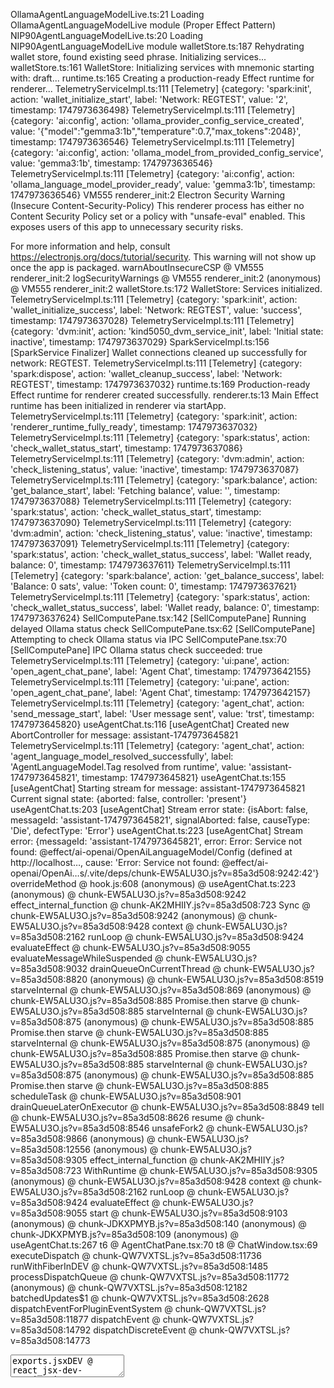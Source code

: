 OllamaAgentLanguageModelLive.ts:21 Loading OllamaAgentLanguageModelLive module (Proper Effect Pattern)
NIP90AgentLanguageModelLive.ts:20 Loading NIP90AgentLanguageModelLive module
walletStore.ts:187 Rehydrating wallet store, found existing seed phrase. Initializing services...
walletStore.ts:161 WalletStore: Initializing services with mnemonic starting with: draft...
runtime.ts:165 Creating a production-ready Effect runtime for renderer...
TelemetryServiceImpl.ts:111 [Telemetry] {category: 'spark:init', action: 'wallet_initialize_start', label: 'Network: REGTEST', value: '2', timestamp: 1747973636498}
TelemetryServiceImpl.ts:111 [Telemetry] {category: 'ai:config', action: 'ollama_provider_config_service_created', value: '{"model":"gemma3:1b","temperature":0.7,"max_tokens":2048}', timestamp: 1747973636546}
TelemetryServiceImpl.ts:111 [Telemetry] {category: 'ai:config', action: 'ollama_model_from_provided_config_service', value: 'gemma3:1b', timestamp: 1747973636546}
TelemetryServiceImpl.ts:111 [Telemetry] {category: 'ai:config', action: 'ollama_language_model_provider_ready', value: 'gemma3:1b', timestamp: 1747973636546}
VM555 renderer_init:2 Electron Security Warning (Insecure Content-Security-Policy) This renderer process has either no Content Security
  Policy set or a policy with "unsafe-eval" enabled. This exposes users of
  this app to unnecessary security risks.

For more information and help, consult
https://electronjs.org/docs/tutorial/security.
This warning will not show up
once the app is packaged.
warnAboutInsecureCSP @ VM555 renderer_init:2
logSecurityWarnings @ VM555 renderer_init:2
(anonymous) @ VM555 renderer_init:2
walletStore.ts:172 WalletStore: Services initialized.
TelemetryServiceImpl.ts:111 [Telemetry] {category: 'spark:init', action: 'wallet_initialize_success', label: 'Network: REGTEST', value: 'success', timestamp: 1747973637028}
TelemetryServiceImpl.ts:111 [Telemetry] {category: 'dvm:init', action: 'kind5050_dvm_service_init', label: 'Initial state: inactive', timestamp: 1747973637029}
SparkServiceImpl.ts:156 [SparkService Finalizer] Wallet connections cleaned up successfully for network: REGTEST.
TelemetryServiceImpl.ts:111 [Telemetry] {category: 'spark:dispose', action: 'wallet_cleanup_success', label: 'Network: REGTEST', timestamp: 1747973637032}
runtime.ts:169 Production-ready Effect runtime for renderer created successfully.
renderer.ts:13 Main Effect runtime has been initialized in renderer via startApp.
TelemetryServiceImpl.ts:111 [Telemetry] {category: 'spark:init', action: 'renderer_runtime_fully_ready', timestamp: 1747973637032}
TelemetryServiceImpl.ts:111 [Telemetry] {category: 'spark:status', action: 'check_wallet_status_start', timestamp: 1747973637086}
TelemetryServiceImpl.ts:111 [Telemetry] {category: 'dvm:admin', action: 'check_listening_status', value: 'inactive', timestamp: 1747973637087}
TelemetryServiceImpl.ts:111 [Telemetry] {category: 'spark:balance', action: 'get_balance_start', label: 'Fetching balance', value: '', timestamp: 1747973637088}
TelemetryServiceImpl.ts:111 [Telemetry] {category: 'spark:status', action: 'check_wallet_status_start', timestamp: 1747973637090}
TelemetryServiceImpl.ts:111 [Telemetry] {category: 'dvm:admin', action: 'check_listening_status', value: 'inactive', timestamp: 1747973637091}
TelemetryServiceImpl.ts:111 [Telemetry] {category: 'spark:status', action: 'check_wallet_status_success', label: 'Wallet ready, balance: 0', timestamp: 1747973637611}
TelemetryServiceImpl.ts:111 [Telemetry] {category: 'spark:balance', action: 'get_balance_success', label: 'Balance: 0 sats', value: 'Token count: 0', timestamp: 1747973637621}
TelemetryServiceImpl.ts:111 [Telemetry] {category: 'spark:status', action: 'check_wallet_status_success', label: 'Wallet ready, balance: 0', timestamp: 1747973637624}
SellComputePane.tsx:142 [SellComputePane] Running delayed Ollama status check
SellComputePane.tsx:62 [SellComputePane] Attempting to check Ollama status via IPC
SellComputePane.tsx:70 [SellComputePane] IPC Ollama status check succeeded: true
TelemetryServiceImpl.ts:111 [Telemetry] {category: 'ui:pane', action: 'open_agent_chat_pane', label: 'Agent Chat', timestamp: 1747973642155}
TelemetryServiceImpl.ts:111 [Telemetry] {category: 'ui:pane', action: 'open_agent_chat_pane', label: 'Agent Chat', timestamp: 1747973642157}
TelemetryServiceImpl.ts:111 [Telemetry] {category: 'agent_chat', action: 'send_message_start', label: 'User message sent', value: 'trst', timestamp: 1747973645820}
useAgentChat.ts:116 [useAgentChat] Created new AbortController for message: assistant-1747973645821
TelemetryServiceImpl.ts:111 [Telemetry] {category: 'agent_chat', action: 'agent_language_model_resolved_successfully', label: 'AgentLanguageModel.Tag resolved from runtime', value: 'assistant-1747973645821', timestamp: 1747973645821}
useAgentChat.ts:155 [useAgentChat] Starting stream for message: assistant-1747973645821 Current signal state: {aborted: false, controller: 'present'}
useAgentChat.ts:203 [useAgentChat] Stream error state: {isAbort: false, messageId: 'assistant-1747973645821', signalAborted: false, causeType: 'Die', defectType: 'Error'}
useAgentChat.ts:223 [useAgentChat] Stream error: {messageId: 'assistant-1747973645821', error: Error: Service not found: @effect/ai-openai/OpenAiLanguageModel/Config (defined at http://localhost…, cause: 'Error: Service not found: @effect/ai-openai/OpenAi…s/.vite/deps/chunk-EW5ALU3O.js?v=85a3d508:9242:42'}
overrideMethod @ hook.js:608
(anonymous) @ useAgentChat.ts:223
(anonymous) @ chunk-EW5ALU3O.js?v=85a3d508:9242
effect_internal_function @ chunk-AK2MHIIY.js?v=85a3d508:723
Sync @ chunk-EW5ALU3O.js?v=85a3d508:9242
(anonymous) @ chunk-EW5ALU3O.js?v=85a3d508:9428
context @ chunk-EW5ALU3O.js?v=85a3d508:2162
runLoop @ chunk-EW5ALU3O.js?v=85a3d508:9424
evaluateEffect @ chunk-EW5ALU3O.js?v=85a3d508:9055
evaluateMessageWhileSuspended @ chunk-EW5ALU3O.js?v=85a3d508:9032
drainQueueOnCurrentThread @ chunk-EW5ALU3O.js?v=85a3d508:8820
(anonymous) @ chunk-EW5ALU3O.js?v=85a3d508:8519
starveInternal @ chunk-EW5ALU3O.js?v=85a3d508:869
(anonymous) @ chunk-EW5ALU3O.js?v=85a3d508:885
Promise.then
starve @ chunk-EW5ALU3O.js?v=85a3d508:885
starveInternal @ chunk-EW5ALU3O.js?v=85a3d508:875
(anonymous) @ chunk-EW5ALU3O.js?v=85a3d508:885
Promise.then
starve @ chunk-EW5ALU3O.js?v=85a3d508:885
starveInternal @ chunk-EW5ALU3O.js?v=85a3d508:875
(anonymous) @ chunk-EW5ALU3O.js?v=85a3d508:885
Promise.then
starve @ chunk-EW5ALU3O.js?v=85a3d508:885
starveInternal @ chunk-EW5ALU3O.js?v=85a3d508:875
(anonymous) @ chunk-EW5ALU3O.js?v=85a3d508:885
Promise.then
starve @ chunk-EW5ALU3O.js?v=85a3d508:885
scheduleTask @ chunk-EW5ALU3O.js?v=85a3d508:901
drainQueueLaterOnExecutor @ chunk-EW5ALU3O.js?v=85a3d508:8849
tell @ chunk-EW5ALU3O.js?v=85a3d508:8626
resume @ chunk-EW5ALU3O.js?v=85a3d508:8546
unsafeFork2 @ chunk-EW5ALU3O.js?v=85a3d508:9866
(anonymous) @ chunk-EW5ALU3O.js?v=85a3d508:12556
(anonymous) @ chunk-EW5ALU3O.js?v=85a3d508:9305
effect_internal_function @ chunk-AK2MHIIY.js?v=85a3d508:723
WithRuntime @ chunk-EW5ALU3O.js?v=85a3d508:9305
(anonymous) @ chunk-EW5ALU3O.js?v=85a3d508:9428
context @ chunk-EW5ALU3O.js?v=85a3d508:2162
runLoop @ chunk-EW5ALU3O.js?v=85a3d508:9424
evaluateEffect @ chunk-EW5ALU3O.js?v=85a3d508:9055
start @ chunk-EW5ALU3O.js?v=85a3d508:9103
(anonymous) @ chunk-JDKXPMYB.js?v=85a3d508:140
(anonymous) @ chunk-JDKXPMYB.js?v=85a3d508:109
(anonymous) @ useAgentChat.ts:267
t6 @ AgentChatPane.tsx:70
t8 @ ChatWindow.tsx:69
executeDispatch @ chunk-QW7VXTSL.js?v=85a3d508:11736
runWithFiberInDEV @ chunk-QW7VXTSL.js?v=85a3d508:1485
processDispatchQueue @ chunk-QW7VXTSL.js?v=85a3d508:11772
(anonymous) @ chunk-QW7VXTSL.js?v=85a3d508:12182
batchedUpdates$1 @ chunk-QW7VXTSL.js?v=85a3d508:2628
dispatchEventForPluginEventSystem @ chunk-QW7VXTSL.js?v=85a3d508:11877
dispatchEvent @ chunk-QW7VXTSL.js?v=85a3d508:14792
dispatchDiscreteEvent @ chunk-QW7VXTSL.js?v=85a3d508:14773
<textarea>
exports.jsxDEV @ react_jsx-dev-runtime.js?v=85a3d508:250
Textarea @ textarea.tsx:7
react-stack-bottom-frame @ chunk-QW7VXTSL.js?v=85a3d508:17424
renderWithHooks @ chunk-QW7VXTSL.js?v=85a3d508:4206
updateFunctionComponent @ chunk-QW7VXTSL.js?v=85a3d508:6619
beginWork @ chunk-QW7VXTSL.js?v=85a3d508:7654
runWithFiberInDEV @ chunk-QW7VXTSL.js?v=85a3d508:1485
performUnitOfWork @ chunk-QW7VXTSL.js?v=85a3d508:10868
workLoopSync @ chunk-QW7VXTSL.js?v=85a3d508:10728
renderRootSync @ chunk-QW7VXTSL.js?v=85a3d508:10711
performWorkOnRoot @ chunk-QW7VXTSL.js?v=85a3d508:10330
performSyncWorkOnRoot @ chunk-QW7VXTSL.js?v=85a3d508:11635
flushSyncWorkAcrossRoots_impl @ chunk-QW7VXTSL.js?v=85a3d508:11536
processRootScheduleInMicrotask @ chunk-QW7VXTSL.js?v=85a3d508:11558
(anonymous) @ chunk-QW7VXTSL.js?v=85a3d508:11649
<Textarea>
exports.jsxDEV @ react_jsx-dev-runtime.js?v=85a3d508:250
ChatWindow @ ChatWindow.tsx:99
react-stack-bottom-frame @ chunk-QW7VXTSL.js?v=85a3d508:17424
renderWithHooks @ chunk-QW7VXTSL.js?v=85a3d508:4206
updateFunctionComponent @ chunk-QW7VXTSL.js?v=85a3d508:6619
beginWork @ chunk-QW7VXTSL.js?v=85a3d508:7654
runWithFiberInDEV @ chunk-QW7VXTSL.js?v=85a3d508:1485
performUnitOfWork @ chunk-QW7VXTSL.js?v=85a3d508:10868
workLoopSync @ chunk-QW7VXTSL.js?v=85a3d508:10728
renderRootSync @ chunk-QW7VXTSL.js?v=85a3d508:10711
performWorkOnRoot @ chunk-QW7VXTSL.js?v=85a3d508:10330
performSyncWorkOnRoot @ chunk-QW7VXTSL.js?v=85a3d508:11635
flushSyncWorkAcrossRoots_impl @ chunk-QW7VXTSL.js?v=85a3d508:11536
processRootScheduleInMicrotask @ chunk-QW7VXTSL.js?v=85a3d508:11558
(anonymous) @ chunk-QW7VXTSL.js?v=85a3d508:11649
<ChatWindow>
exports.jsxDEV @ react_jsx-dev-runtime.js?v=85a3d508:250
ChatContainer @ ChatContainer.tsx:64
react-stack-bottom-frame @ chunk-QW7VXTSL.js?v=85a3d508:17424
renderWithHooks @ chunk-QW7VXTSL.js?v=85a3d508:4206
updateFunctionComponent @ chunk-QW7VXTSL.js?v=85a3d508:6619
beginWork @ chunk-QW7VXTSL.js?v=85a3d508:7654
runWithFiberInDEV @ chunk-QW7VXTSL.js?v=85a3d508:1485
performUnitOfWork @ chunk-QW7VXTSL.js?v=85a3d508:10868
workLoopSync @ chunk-QW7VXTSL.js?v=85a3d508:10728
renderRootSync @ chunk-QW7VXTSL.js?v=85a3d508:10711
performWorkOnRoot @ chunk-QW7VXTSL.js?v=85a3d508:10330
performSyncWorkOnRoot @ chunk-QW7VXTSL.js?v=85a3d508:11635
flushSyncWorkAcrossRoots_impl @ chunk-QW7VXTSL.js?v=85a3d508:11536
processRootScheduleInMicrotask @ chunk-QW7VXTSL.js?v=85a3d508:11558
(anonymous) @ chunk-QW7VXTSL.js?v=85a3d508:11649
<ChatContainer>
exports.jsxDEV @ react_jsx-dev-runtime.js?v=85a3d508:250
AgentChatPane @ AgentChatPane.tsx:116
react-stack-bottom-frame @ chunk-QW7VXTSL.js?v=85a3d508:17424
renderWithHooks @ chunk-QW7VXTSL.js?v=85a3d508:4206
updateFunctionComponent @ chunk-QW7VXTSL.js?v=85a3d508:6619
beginWork @ chunk-QW7VXTSL.js?v=85a3d508:7654
runWithFiberInDEV @ chunk-QW7VXTSL.js?v=85a3d508:1485
performUnitOfWork @ chunk-QW7VXTSL.js?v=85a3d508:10868
workLoopSync @ chunk-QW7VXTSL.js?v=85a3d508:10728
renderRootSync @ chunk-QW7VXTSL.js?v=85a3d508:10711
performWorkOnRoot @ chunk-QW7VXTSL.js?v=85a3d508:10330
performSyncWorkOnRoot @ chunk-QW7VXTSL.js?v=85a3d508:11635
flushSyncWorkAcrossRoots_impl @ chunk-QW7VXTSL.js?v=85a3d508:11536
processRootScheduleInMicrotask @ chunk-QW7VXTSL.js?v=85a3d508:11558
(anonymous) @ chunk-QW7VXTSL.js?v=85a3d508:11649
<AgentChatPane>
exports.jsxDEV @ react_jsx-dev-runtime.js?v=85a3d508:250
t12 @ PaneManager.tsx:130
PaneManager @ PaneManager.tsx:73
react-stack-bottom-frame @ chunk-QW7VXTSL.js?v=85a3d508:17424
renderWithHooks @ chunk-QW7VXTSL.js?v=85a3d508:4206
updateFunctionComponent @ chunk-QW7VXTSL.js?v=85a3d508:6619
beginWork @ chunk-QW7VXTSL.js?v=85a3d508:7654
runWithFiberInDEV @ chunk-QW7VXTSL.js?v=85a3d508:1485
performUnitOfWork @ chunk-QW7VXTSL.js?v=85a3d508:10868
workLoopSync @ chunk-QW7VXTSL.js?v=85a3d508:10728
renderRootSync @ chunk-QW7VXTSL.js?v=85a3d508:10711
performWorkOnRoot @ chunk-QW7VXTSL.js?v=85a3d508:10330
performSyncWorkOnRoot @ chunk-QW7VXTSL.js?v=85a3d508:11635
flushSyncWorkAcrossRoots_impl @ chunk-QW7VXTSL.js?v=85a3d508:11536
processRootScheduleInMicrotask @ chunk-QW7VXTSL.js?v=85a3d508:11558
(anonymous) @ chunk-QW7VXTSL.js?v=85a3d508:11649
<PaneManager>
exports.jsxDEV @ react_jsx-dev-runtime.js?v=85a3d508:250
HomePage @ HomePage.tsx:249
react-stack-bottom-frame @ chunk-QW7VXTSL.js?v=85a3d508:17424
renderWithHooksAgain @ chunk-QW7VXTSL.js?v=85a3d508:4281
renderWithHooks @ chunk-QW7VXTSL.js?v=85a3d508:4217
updateFunctionComponent @ chunk-QW7VXTSL.js?v=85a3d508:6619
beginWork @ chunk-QW7VXTSL.js?v=85a3d508:7654
runWithFiberInDEV @ chunk-QW7VXTSL.js?v=85a3d508:1485
performUnitOfWork @ chunk-QW7VXTSL.js?v=85a3d508:10868
workLoopSync @ chunk-QW7VXTSL.js?v=85a3d508:10728
renderRootSync @ chunk-QW7VXTSL.js?v=85a3d508:10711
performWorkOnRoot @ chunk-QW7VXTSL.js?v=85a3d508:10330
performSyncWorkOnRoot @ chunk-QW7VXTSL.js?v=85a3d508:11635
flushSyncWorkAcrossRoots_impl @ chunk-QW7VXTSL.js?v=85a3d508:11536
processRootScheduleInMicrotask @ chunk-QW7VXTSL.js?v=85a3d508:11558
(anonymous) @ chunk-QW7VXTSL.js?v=85a3d508:11649
<HomePage>
exports.jsx @ chunk-D3OMFVKC.js?v=85a3d508:250
(anonymous) @ @tanstack_react-router.js?v=85a3d508:4337
mountMemo @ chunk-QW7VXTSL.js?v=85a3d508:5052
useMemo @ chunk-QW7VXTSL.js?v=85a3d508:16513
exports.useMemo @ chunk-5LFKFUIN.js?v=85a3d508:915
MatchInnerImpl @ @tanstack_react-router.js?v=85a3d508:4334
react-stack-bottom-frame @ chunk-QW7VXTSL.js?v=85a3d508:17424
renderWithHooks @ chunk-QW7VXTSL.js?v=85a3d508:4206
updateFunctionComponent @ chunk-QW7VXTSL.js?v=85a3d508:6619
updateSimpleMemoComponent @ chunk-QW7VXTSL.js?v=85a3d508:6528
updateMemoComponent @ chunk-QW7VXTSL.js?v=85a3d508:6482
beginWork @ chunk-QW7VXTSL.js?v=85a3d508:7915
runWithFiberInDEV @ chunk-QW7VXTSL.js?v=85a3d508:1485
performUnitOfWork @ chunk-QW7VXTSL.js?v=85a3d508:10868
workLoopSync @ chunk-QW7VXTSL.js?v=85a3d508:10728
renderRootSync @ chunk-QW7VXTSL.js?v=85a3d508:10711
performWorkOnRoot @ chunk-QW7VXTSL.js?v=85a3d508:10330
performSyncWorkOnRoot @ chunk-QW7VXTSL.js?v=85a3d508:11635
flushSyncWorkAcrossRoots_impl @ chunk-QW7VXTSL.js?v=85a3d508:11536
processRootScheduleInMicrotask @ chunk-QW7VXTSL.js?v=85a3d508:11558
(anonymous) @ chunk-QW7VXTSL.js?v=85a3d508:11649
<MatchInnerImpl>
exports.jsx @ chunk-D3OMFVKC.js?v=85a3d508:250
MatchImpl @ @tanstack_react-router.js?v=85a3d508:4274
react-stack-bottom-frame @ chunk-QW7VXTSL.js?v=85a3d508:17424
renderWithHooksAgain @ chunk-QW7VXTSL.js?v=85a3d508:4281
renderWithHooks @ chunk-QW7VXTSL.js?v=85a3d508:4217
updateFunctionComponent @ chunk-QW7VXTSL.js?v=85a3d508:6619
updateSimpleMemoComponent @ chunk-QW7VXTSL.js?v=85a3d508:6528
updateMemoComponent @ chunk-QW7VXTSL.js?v=85a3d508:6482
beginWork @ chunk-QW7VXTSL.js?v=85a3d508:7915
runWithFiberInDEV @ chunk-QW7VXTSL.js?v=85a3d508:1485
performUnitOfWork @ chunk-QW7VXTSL.js?v=85a3d508:10868
workLoopSync @ chunk-QW7VXTSL.js?v=85a3d508:10728
renderRootSync @ chunk-QW7VXTSL.js?v=85a3d508:10711
performWorkOnRoot @ chunk-QW7VXTSL.js?v=85a3d508:10330
performSyncWorkOnRoot @ chunk-QW7VXTSL.js?v=85a3d508:11635
flushSyncWorkAcrossRoots_impl @ chunk-QW7VXTSL.js?v=85a3d508:11536
processRootScheduleInMicrotask @ chunk-QW7VXTSL.js?v=85a3d508:11558
(anonymous) @ chunk-QW7VXTSL.js?v=85a3d508:11649
<MatchImpl>
exports.jsx @ chunk-D3OMFVKC.js?v=85a3d508:250
OutletImpl @ @tanstack_react-router.js?v=85a3d508:4424
react-stack-bottom-frame @ chunk-QW7VXTSL.js?v=85a3d508:17424
renderWithHooksAgain @ chunk-QW7VXTSL.js?v=85a3d508:4281
renderWithHooks @ chunk-QW7VXTSL.js?v=85a3d508:4217
updateFunctionComponent @ chunk-QW7VXTSL.js?v=85a3d508:6619
updateSimpleMemoComponent @ chunk-QW7VXTSL.js?v=85a3d508:6528
updateMemoComponent @ chunk-QW7VXTSL.js?v=85a3d508:6482
beginWork @ chunk-QW7VXTSL.js?v=85a3d508:7915
runWithFiberInDEV @ chunk-QW7VXTSL.js?v=85a3d508:1485
performUnitOfWork @ chunk-QW7VXTSL.js?v=85a3d508:10868
workLoopSync @ chunk-QW7VXTSL.js?v=85a3d508:10728
renderRootSync @ chunk-QW7VXTSL.js?v=85a3d508:10711
performWorkOnRoot @ chunk-QW7VXTSL.js?v=85a3d508:10330
performSyncWorkOnRoot @ chunk-QW7VXTSL.js?v=85a3d508:11635
flushSyncWorkAcrossRoots_impl @ chunk-QW7VXTSL.js?v=85a3d508:11536
processRootScheduleInMicrotask @ chunk-QW7VXTSL.js?v=85a3d508:11558
(anonymous) @ chunk-QW7VXTSL.js?v=85a3d508:11649
<OutletImpl>
exports.jsxDEV @ react_jsx-dev-runtime.js?v=85a3d508:250
Root @ __root.tsx:14
react-stack-bottom-frame @ chunk-QW7VXTSL.js?v=85a3d508:17424
renderWithHooks @ chunk-QW7VXTSL.js?v=85a3d508:4206
updateFunctionComponent @ chunk-QW7VXTSL.js?v=85a3d508:6619
beginWork @ chunk-QW7VXTSL.js?v=85a3d508:7654
runWithFiberInDEV @ chunk-QW7VXTSL.js?v=85a3d508:1485
performUnitOfWork @ chunk-QW7VXTSL.js?v=85a3d508:10868
workLoopSync @ chunk-QW7VXTSL.js?v=85a3d508:10728
renderRootSync @ chunk-QW7VXTSL.js?v=85a3d508:10711
performWorkOnRoot @ chunk-QW7VXTSL.js?v=85a3d508:10330
performSyncWorkOnRoot @ chunk-QW7VXTSL.js?v=85a3d508:11635
flushSyncWorkAcrossRoots_impl @ chunk-QW7VXTSL.js?v=85a3d508:11536
processRootScheduleInMicrotask @ chunk-QW7VXTSL.js?v=85a3d508:11558
(anonymous) @ chunk-QW7VXTSL.js?v=85a3d508:11649
<Root>
exports.jsx @ chunk-D3OMFVKC.js?v=85a3d508:250
(anonymous) @ @tanstack_react-router.js?v=85a3d508:4337
mountMemo @ chunk-QW7VXTSL.js?v=85a3d508:5052
useMemo @ chunk-QW7VXTSL.js?v=85a3d508:16513
exports.useMemo @ chunk-5LFKFUIN.js?v=85a3d508:915
MatchInnerImpl @ @tanstack_react-router.js?v=85a3d508:4334
react-stack-bottom-frame @ chunk-QW7VXTSL.js?v=85a3d508:17424
renderWithHooks @ chunk-QW7VXTSL.js?v=85a3d508:4206
updateFunctionComponent @ chunk-QW7VXTSL.js?v=85a3d508:6619
updateSimpleMemoComponent @ chunk-QW7VXTSL.js?v=85a3d508:6528
updateMemoComponent @ chunk-QW7VXTSL.js?v=85a3d508:6482
beginWork @ chunk-QW7VXTSL.js?v=85a3d508:7915
runWithFiberInDEV @ chunk-QW7VXTSL.js?v=85a3d508:1485
performUnitOfWork @ chunk-QW7VXTSL.js?v=85a3d508:10868
workLoopSync @ chunk-QW7VXTSL.js?v=85a3d508:10728
renderRootSync @ chunk-QW7VXTSL.js?v=85a3d508:10711
performWorkOnRoot @ chunk-QW7VXTSL.js?v=85a3d508:10330
performSyncWorkOnRoot @ chunk-QW7VXTSL.js?v=85a3d508:11635
flushSyncWorkAcrossRoots_impl @ chunk-QW7VXTSL.js?v=85a3d508:11536
processRootScheduleInMicrotask @ chunk-QW7VXTSL.js?v=85a3d508:11558
(anonymous) @ chunk-QW7VXTSL.js?v=85a3d508:11649
<MatchInnerImpl>
exports.jsx @ chunk-D3OMFVKC.js?v=85a3d508:250
MatchImpl @ @tanstack_react-router.js?v=85a3d508:4274
react-stack-bottom-frame @ chunk-QW7VXTSL.js?v=85a3d508:17424
renderWithHooksAgain @ chunk-QW7VXTSL.js?v=85a3d508:4281
renderWithHooks @ chunk-QW7VXTSL.js?v=85a3d508:4217
updateFunctionComponent @ chunk-QW7VXTSL.js?v=85a3d508:6619
updateSimpleMemoComponent @ chunk-QW7VXTSL.js?v=85a3d508:6528
updateMemoComponent @ chunk-QW7VXTSL.js?v=85a3d508:6482
beginWork @ chunk-QW7VXTSL.js?v=85a3d508:7915
runWithFiberInDEV @ chunk-QW7VXTSL.js?v=85a3d508:1485
performUnitOfWork @ chunk-QW7VXTSL.js?v=85a3d508:10868
workLoopSync @ chunk-QW7VXTSL.js?v=85a3d508:10728
renderRootSync @ chunk-QW7VXTSL.js?v=85a3d508:10711
performWorkOnRoot @ chunk-QW7VXTSL.js?v=85a3d508:10330
performSyncWorkOnRoot @ chunk-QW7VXTSL.js?v=85a3d508:11635
flushSyncWorkAcrossRoots_impl @ chunk-QW7VXTSL.js?v=85a3d508:11536
processRootScheduleInMicrotask @ chunk-QW7VXTSL.js?v=85a3d508:11558
(anonymous) @ chunk-QW7VXTSL.js?v=85a3d508:11649
<MatchImpl>
exports.jsx @ chunk-D3OMFVKC.js?v=85a3d508:250
MatchesInner @ @tanstack_react-router.js?v=85a3d508:4465
react-stack-bottom-frame @ chunk-QW7VXTSL.js?v=85a3d508:17424
renderWithHooksAgain @ chunk-QW7VXTSL.js?v=85a3d508:4281
renderWithHooks @ chunk-QW7VXTSL.js?v=85a3d508:4217
updateFunctionComponent @ chunk-QW7VXTSL.js?v=85a3d508:6619
beginWork @ chunk-QW7VXTSL.js?v=85a3d508:7654
runWithFiberInDEV @ chunk-QW7VXTSL.js?v=85a3d508:1485
performUnitOfWork @ chunk-QW7VXTSL.js?v=85a3d508:10868
workLoopSync @ chunk-QW7VXTSL.js?v=85a3d508:10728
renderRootSync @ chunk-QW7VXTSL.js?v=85a3d508:10711
performWorkOnRoot @ chunk-QW7VXTSL.js?v=85a3d508:10330
performSyncWorkOnRoot @ chunk-QW7VXTSL.js?v=85a3d508:11635
flushSyncWorkAcrossRoots_impl @ chunk-QW7VXTSL.js?v=85a3d508:11536
processRootScheduleInMicrotask @ chunk-QW7VXTSL.js?v=85a3d508:11558
(anonymous) @ chunk-QW7VXTSL.js?v=85a3d508:11649
<MatchesInner>
exports.jsx @ chunk-D3OMFVKC.js?v=85a3d508:250
Matches @ @tanstack_react-router.js?v=85a3d508:4439
react-stack-bottom-frame @ chunk-QW7VXTSL.js?v=85a3d508:17424
renderWithHooksAgain @ chunk-QW7VXTSL.js?v=85a3d508:4281
renderWithHooks @ chunk-QW7VXTSL.js?v=85a3d508:4217
updateFunctionComponent @ chunk-QW7VXTSL.js?v=85a3d508:6619
beginWork @ chunk-QW7VXTSL.js?v=85a3d508:7654
runWithFiberInDEV @ chunk-QW7VXTSL.js?v=85a3d508:1485
performUnitOfWork @ chunk-QW7VXTSL.js?v=85a3d508:10868
workLoopSync @ chunk-QW7VXTSL.js?v=85a3d508:10728
renderRootSync @ chunk-QW7VXTSL.js?v=85a3d508:10711
performWorkOnRoot @ chunk-QW7VXTSL.js?v=85a3d508:10330
performWorkOnRootViaSchedulerTask @ chunk-QW7VXTSL.js?v=85a3d508:11623
performWorkUntilDeadline @ chunk-QW7VXTSL.js?v=85a3d508:36
<Matches>
exports.jsx @ chunk-D3OMFVKC.js?v=85a3d508:250
RouterProvider @ @tanstack_react-router.js?v=85a3d508:5181
react-stack-bottom-frame @ chunk-QW7VXTSL.js?v=85a3d508:17424
renderWithHooksAgain @ chunk-QW7VXTSL.js?v=85a3d508:4281
renderWithHooks @ chunk-QW7VXTSL.js?v=85a3d508:4217
updateFunctionComponent @ chunk-QW7VXTSL.js?v=85a3d508:6619
beginWork @ chunk-QW7VXTSL.js?v=85a3d508:7654
runWithFiberInDEV @ chunk-QW7VXTSL.js?v=85a3d508:1485
performUnitOfWork @ chunk-QW7VXTSL.js?v=85a3d508:10868
workLoopSync @ chunk-QW7VXTSL.js?v=85a3d508:10728
renderRootSync @ chunk-QW7VXTSL.js?v=85a3d508:10711
performWorkOnRoot @ chunk-QW7VXTSL.js?v=85a3d508:10330
performWorkOnRootViaSchedulerTask @ chunk-QW7VXTSL.js?v=85a3d508:11623
performWorkUntilDeadline @ chunk-QW7VXTSL.js?v=85a3d508:36
<RouterProvider>
exports.jsxDEV @ react_jsx-dev-runtime.js?v=85a3d508:250
App @ App.tsx:67
react-stack-bottom-frame @ chunk-QW7VXTSL.js?v=85a3d508:17424
renderWithHooks @ chunk-QW7VXTSL.js?v=85a3d508:4206
updateFunctionComponent @ chunk-QW7VXTSL.js?v=85a3d508:6619
beginWork @ chunk-QW7VXTSL.js?v=85a3d508:7654
runWithFiberInDEV @ chunk-QW7VXTSL.js?v=85a3d508:1485
performUnitOfWork @ chunk-QW7VXTSL.js?v=85a3d508:10868
workLoopSync @ chunk-QW7VXTSL.js?v=85a3d508:10728
renderRootSync @ chunk-QW7VXTSL.js?v=85a3d508:10711
performWorkOnRoot @ chunk-QW7VXTSL.js?v=85a3d508:10330
performWorkOnRootViaSchedulerTask @ chunk-QW7VXTSL.js?v=85a3d508:11623
performWorkUntilDeadline @ chunk-QW7VXTSL.js?v=85a3d508:36
<App>
exports.createElement @ chunk-5LFKFUIN.js?v=85a3d508:773
startApp @ renderer.ts:33
await in startApp
(anonymous) @ renderer.ts:87
TelemetryServiceImpl.ts:111 [Telemetry] {category: 'agent_chat', action: 'send_message_failure_stream', label: 'Service not found: @effect/ai-openai/OpenAiLanguag…ite/deps/@effect_ai-openai.js?v=85a3d508:9738:90)', value: 'Error: Service not found: @effect/ai-openai/OpenAi…s/.vite/deps/chunk-EW5ALU3O.js?v=85a3d508:9242:42', timestamp: 1747973645847}
useAgentChat.ts:240 [useAgentChat] Ensuring block entered. {messageId: 'assistant-1747973645821', abortController: 'present', signalAborted: false, isLoading: false}
useAgentChat.ts:256 [useAgentChat] Clearing abort controller for message: assistant-1747973645821
useAgentChat.ts:260 [useAgentChat] Clearing current assistant message ID: assistant-1747973645821
